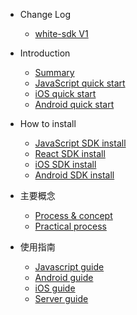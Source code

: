 * Change Log

  * [white-sdk V1](en-uk/releaseNote.md)

* Introduction

  * [Summary](en-uk/introduction.md)
  * [JavaScript quick start](en-uk/js_quickstart.md)
  * [iOS quick start](en-uk/iOS_quickstart.md)
  * [Android quick start](en-uk/Android_quickstart.md)

* How to install

  * [JavaScript SDK install](en-uk/js_SDK_install.md)
  * [React SDK install](en-uk/react_SDK_intsall.md)
  * [iOS SDK install](en-uk/iOS_SDK_install.md)
  * [Android SDK install](en-uk/Android_SDK_install.md)

* 主要概念

  * [Process & concept](en-uk/concept.md)
  * [Practical process](en-uk/process.md)

* 使用指南

  * [Javascript guide](en-uk/js_detail_api.md)
  * [Android guide](en-uk/Android_detail_api.md)
  * [iOS guide](en-uk/iOS_detail_api.md)
  * [Server guide](en-uk/server_detail_api.md)


